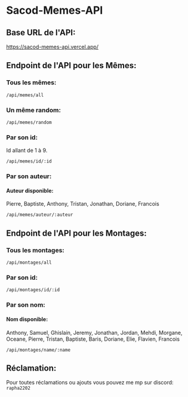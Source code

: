 # Sacod-Memes-API

## Base URL de l'API:

https://sacod-memes-api.vercel.app/

## Endpoint de l'API pour les Mêmes:

### Tous les mêmes:

`/api/memes/all`

### Un même random:

`/api/memes/random`

### Par son id:

Id allant de 1 à 9.

`/api/memes/id/:id`

### Par son auteur:

#### Auteur disponible:

Pierre, Baptiste, Anthony, Tristan, Jonathan, Doriane, Francois

`/api/memes/auteur/:auteur`

## Endpoint de l'API pour les Montages:

### Tous les montages:

`/api/montages/all`

### Par son id:

`/api/montages/id/:id`

### Par son nom:

#### Nom disponible:

Anthony, Samuel, Ghislain, Jeremy, Jonathan, Jordan, Mehdi, Morgane, Oceane, Pierre, Tristan, Baptiste, Baris, Doriane, Elie, Flavien, Francois

`/api/montages/name/:name`

## Réclamation:

Pour toutes réclamations ou ajouts vous pouvez me mp sur discord: `rapha2202`
